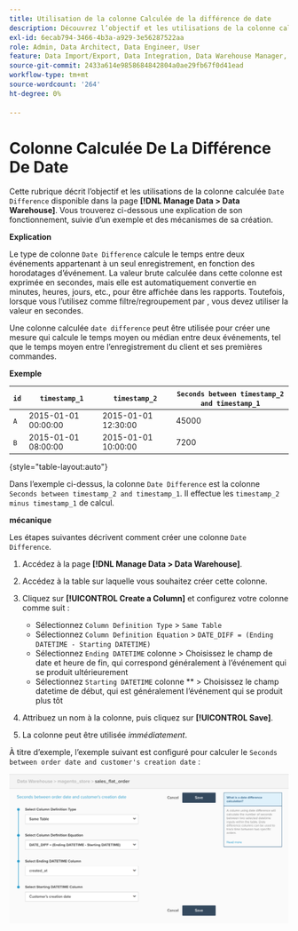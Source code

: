 ```yaml
---
title: Utilisation de la colonne Calculée de la différence de date
description: Découvrez l’objectif et les utilisations de la colonne calculée Différence de date.
exl-id: 6ecab794-3466-4b3a-a929-3e56287522aa
role: Admin, Data Architect, Data Engineer, User
feature: Data Import/Export, Data Integration, Data Warehouse Manager, Commerce Tables
source-git-commit: 2433a614e9858684842804a0ae29fb67f0d41ead
workflow-type: tm+mt
source-wordcount: '264'
ht-degree: 0%

---
```


# Colonne Calculée De La Différence De Date

Cette rubrique décrit l’objectif et les utilisations de la colonne calculée `Date Difference` disponible dans la page **[!DNL Manage Data > Data Warehouse]**. Vous trouverez ci-dessous une explication de son fonctionnement, suivie d’un exemple et des mécanismes de sa création.

**Explication**

Le type de colonne `Date Difference` calcule le temps entre deux événements appartenant à un seul enregistrement, en fonction des horodatages d’événement. La valeur brute calculée dans cette colonne est exprimée en secondes, mais elle est automatiquement convertie en minutes, heures, jours, etc., pour être affichée dans les rapports. Toutefois, lorsque vous l’utilisez comme filtre/regroupement par , vous devez utiliser la valeur en secondes.

Une colonne calculée `date difference` peut être utilisée pour créer une mesure qui calcule le temps moyen ou médian entre deux événements, tel que le temps moyen entre l’enregistrement du client et ses premières commandes.

**Exemple**

| **`id`** | **`timestamp_1`** | **`timestamp_2`** | **`Seconds between timestamp_2 and timestamp_1`** |
|--- |--- |--- |--- |
| `A` | 2015-01-01 00:00:00 | 2015-01-01 12:30:00 | 45000 |
| `B` | 2015-01-01 08:00:00 | 2015-01-01 10:00:00 | 7200 |

{style="table-layout:auto"}


Dans l’exemple ci-dessus, la colonne `Date Difference` est la colonne `Seconds between timestamp_2 and timestamp_1`. Il effectue les `timestamp_2 minus timestamp_1` de calcul.

**mécanique**

Les étapes suivantes décrivent comment créer une colonne `Date Difference`.

1. Accédez à la page **[!DNL Manage Data > Data Warehouse]**.
1. Accédez à la table sur laquelle vous souhaitez créer cette colonne.
1. Cliquez sur **[!UICONTROL Create a Column]** et configurez votre colonne comme suit :
   * Sélectionnez `Column Definition Type` > `Same Table`
   * Sélectionnez `Column Definition Equation` > `DATE_DIFF = (Ending DATETIME - Starting DATETIME)`
   * Sélectionnez `Ending DATETIME` colonne > Choisissez le champ de date et heure de fin, qui correspond généralement à l’événement qui se produit ultérieurement
   * Sélectionnez `Starting DATETIME` colonne ** > Choisissez le champ datetime de début, qui est généralement l’événement qui se produit plus tôt

1. Attribuez un nom à la colonne, puis cliquez sur **[!UICONTROL Save]**.
1. La colonne peut être utilisée *immédiatement*.

À titre d’exemple, l’exemple suivant est configuré pour calculer le `Seconds between order date and customer's creation date` :

![](../../assets/date_diff.png)
